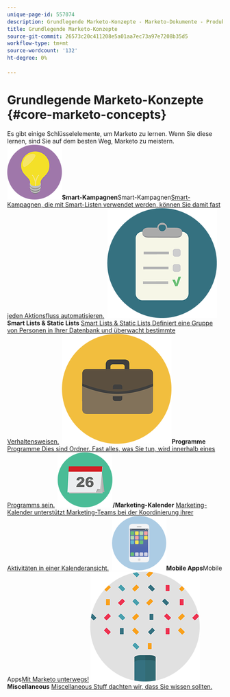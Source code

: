 ```yaml
---
unique-page-id: 557074
description: Grundlegende Marketo-Konzepte - Marketo-Dokumente - Produktdokumentation
title: Grundlegende Marketo-Konzepte
source-git-commit: 26573c20c411208e5a01aa7ec73a97e7208b35d5
workflow-type: tm+mt
source-wordcount: '132'
ht-degree: 0%

---
```



# Grundlegende Marketo-Konzepte {#core-marketo-concepts}

Es gibt einige Schlüsselelemente, um Marketo zu lernen. Wenn Sie diese lernen, sind Sie auf dem besten Weg, Marketo zu meistern.
**&#x200B; ![Smart-Kampagnen](assets/seo-01.png)Smart-Kampagnen**&#x200B;Smart-Kampagnen[Smart-Kampagnen, die mit Smart-Listen verwendet werden, können Sie damit fast jeden Aktionsfluss automatisieren.](https://docs.marketo.com/display/DOCS/Smart+Campaigns)     **&#x200B; ![Smart Lists &amp; Static Lists](assets/office-35.png)Smart Lists &amp; Static Lists** [Smart Lists &amp; Static Lists Definiert eine Gruppe von Personen in Ihrer Datenbank und überwacht bestimmte Verhaltensweisen.](https://docs.marketo.com/display/DOCS/Smart+Lists+and+Static+Lists)     **&#x200B; ![Programme](assets/office-02.png)Programme** [Programme Dies sind Ordner. Fast alles, was Sie tun, wird innerhalb eines Programms sein.](https://docs.marketo.com/display/DOCS/Programs)     **&#x200B; ![Marketing-](assets/office-10.png)/Marketing-Kalender** [Marketing-Kalender unterstützt Marketing-Teams bei der Koordinierung ihrer Aktivitäten in einer Kalenderansicht.](https://docs.marketo.com/display/DOCS/Marketing+Calendar)     **&#x200B; ![Mobile Apps](assets/mobile-apps.png)Mobile Apps**&#x200B;Mobile Apps[Mit Marketo unterwegs!](core-marketo-concepts/mobile-apps.md)     **&#x200B; ![Miscellaneous](assets/party-11.png)Miscellaneous** [Miscellaneous Stuff dachten wir, dass Sie wissen sollten.](https://docs.marketo.com/display/DOCS/Miscellaneous)
